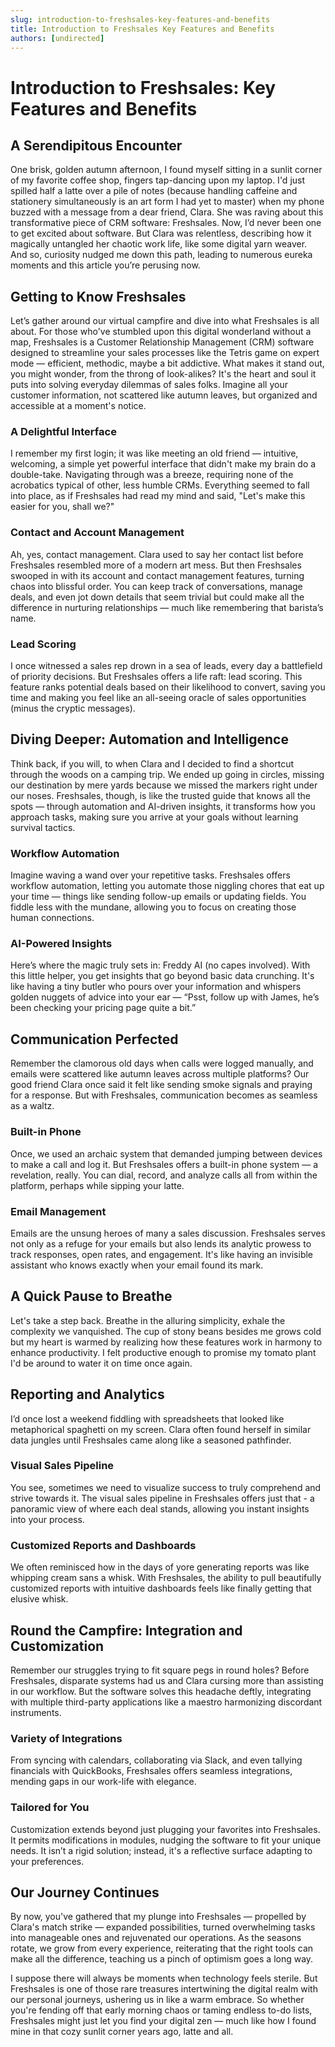 ```yaml
---
slug: introduction-to-freshsales-key-features-and-benefits
title: Introduction to Freshsales Key Features and Benefits
authors: [undirected]
---
```



# Introduction to Freshsales: Key Features and Benefits

## A Serendipitous Encounter

One brisk, golden autumn afternoon, I found myself sitting in a sunlit corner of my favorite coffee shop, fingers tap-dancing upon my laptop. I'd just spilled half a latte over a pile of notes (because handling caffeine and stationery simultaneously is an art form I had yet to master) when my phone buzzed with a message from a dear friend, Clara. She was raving about this transformative piece of CRM software: Freshsales. Now, I’d never been one to get excited about software. But Clara was relentless, describing how it magically untangled her chaotic work life, like some digital yarn weaver. And so, curiosity nudged me down this path, leading to numerous eureka moments and this article you’re perusing now.

## Getting to Know Freshsales

Let’s gather around our virtual campfire and dive into what Freshsales is all about. For those who've stumbled upon this digital wonderland without a map, Freshsales is a Customer Relationship Management (CRM) software designed to streamline your sales processes like the Tetris game on expert mode — efficient, methodic, maybe a bit addictive. What makes it stand out, you might wonder, from the throng of look-alikes? It's the heart and soul it puts into solving everyday dilemmas of sales folks. Imagine all your customer information, not scattered like autumn leaves, but organized and accessible at a moment's notice.

### A Delightful Interface

I remember my first login; it was like meeting an old friend — intuitive, welcoming, a simple yet powerful interface that didn't make my brain do a double-take. Navigating through was a breeze, requiring none of the acrobatics typical of other, less humble CRMs. Everything seemed to fall into place, as if Freshsales had read my mind and said, "Let's make this easier for you, shall we?"

### Contact and Account Management

Ah, yes, contact management. Clara used to say her contact list before Freshsales resembled more of a modern art mess. But then Freshsales swooped in with its account and contact management features, turning chaos into blissful order. You can keep track of conversations, manage deals, and even jot down details that seem trivial but could make all the difference in nurturing relationships — much like remembering that barista’s name.

### Lead Scoring

I once witnessed a sales rep drown in a sea of leads, every day a battlefield of priority decisions. But Freshsales offers a life raft: lead scoring. This feature ranks potential deals based on their likelihood to convert, saving you time and making you feel like an all-seeing oracle of sales opportunities (minus the cryptic messages).

## Diving Deeper: Automation and Intelligence

Think back, if you will, to when Clara and I decided to find a shortcut through the woods on a camping trip. We ended up going in circles, missing our destination by mere yards because we missed the markers right under our noses. Freshsales, though, is like the trusted guide that knows all the spots — through automation and AI-driven insights, it transforms how you approach tasks, making sure you arrive at your goals without learning survival tactics.

### Workflow Automation

Imagine waving a wand over your repetitive tasks. Freshsales offers workflow automation, letting you automate those niggling chores that eat up your time — things like sending follow-up emails or updating fields. You fiddle less with the mundane, allowing you to focus on creating those human connections.

### AI-Powered Insights

Here’s where the magic truly sets in: Freddy AI (no capes involved). With this little helper, you get insights that go beyond basic data crunching. It's like having a tiny butler who pours over your information and whispers golden nuggets of advice into your ear — “Psst, follow up with James, he’s been checking your pricing page quite a bit.”

## Communication Perfected

Remember the clamorous old days when calls were logged manually, and emails were scattered like autumn leaves across multiple platforms? Our good friend Clara once said it felt like sending smoke signals and praying for a response. But with Freshsales, communication becomes as seamless as a waltz.

### Built-in Phone

Once, we used an archaic system that demanded jumping between devices to make a call and log it. But Freshsales offers a built-in phone system — a revelation, really. You can dial, record, and analyze calls all from within the platform, perhaps while sipping your latte.

### Email Management

Emails are the unsung heroes of many a sales discussion. Freshsales serves not only as a refuge for your emails but also lends its analytic prowess to track responses, open rates, and engagement. It's like having an invisible assistant who knows exactly when your email found its mark.

## A Quick Pause to Breathe 

Let's take a step back. Breathe in the alluring simplicity, exhale the complexity we vanquished. The cup of stony beans besides me grows cold but my heart is warmed by realizing how these features work in harmony to enhance productivity. I felt productive enough to promise my tomato plant I'd be around to water it on time once again.

## Reporting and Analytics

I’d once lost a weekend fiddling with spreadsheets that looked like metaphorical spaghetti on my screen. Clara often found herself in similar data jungles until Freshsales came along like a seasoned pathfinder.

### Visual Sales Pipeline

You see, sometimes we need to visualize success to truly comprehend and strive towards it. The visual sales pipeline in Freshsales offers just that - a panoramic view of where each deal stands, allowing you instant insights into your process.

### Customized Reports and Dashboards

We often reminisced how in the days of yore generating reports was like whipping cream sans a whisk. With Freshsales, the ability to pull beautifully customized reports with intuitive dashboards feels like finally getting that elusive whisk.

## Round the Campfire: Integration and Customization

Remember our struggles trying to fit square pegs in round holes? Before Freshsales, disparate systems had us and Clara cursing more than assisting in our workflow. But the software solves this headache deftly, integrating with multiple third-party applications like a maestro harmonizing discordant instruments.

### Variety of Integrations 

From syncing with calendars, collaborating via Slack, and even tallying financials with QuickBooks, Freshsales offers seamless integrations, mending gaps in our work-life with elegance.

### Tailored for You

Customization extends beyond just plugging your favorites into Freshsales. It permits modifications in modules, nudging the software to fit your unique needs. It isn’t a rigid solution; instead, it's a reflective surface adapting to your preferences.

## Our Journey Continues

By now, you've gathered that my plunge into Freshsales — propelled by Clara's match strike — expanded possibilities, turned overwhelming tasks into manageable ones and rejuvenated our operations. As the seasons rotate, we grow from every experience, reiterating that the right tools can make all the difference, teaching us a pinch of optimism goes a long way.

I suppose there will always be moments when technology feels sterile. But Freshsales is one of those rare treasures intertwining the digital realm with our personal journeys, ushering us in like a warm embrace. So whether you're fending off that early morning chaos or taming endless to-do lists, Freshsales might just let you find your digital zen — much like how I found mine in that cozy sunlit corner years ago, latte and all.